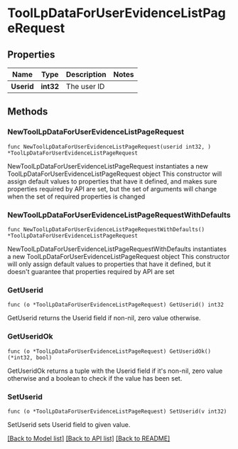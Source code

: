 # ToolLpDataForUserEvidenceListPageRequest

## Properties

Name | Type | Description | Notes
------------ | ------------- | ------------- | -------------
**Userid** | **int32** | The user ID | 

## Methods

### NewToolLpDataForUserEvidenceListPageRequest

`func NewToolLpDataForUserEvidenceListPageRequest(userid int32, ) *ToolLpDataForUserEvidenceListPageRequest`

NewToolLpDataForUserEvidenceListPageRequest instantiates a new ToolLpDataForUserEvidenceListPageRequest object
This constructor will assign default values to properties that have it defined,
and makes sure properties required by API are set, but the set of arguments
will change when the set of required properties is changed

### NewToolLpDataForUserEvidenceListPageRequestWithDefaults

`func NewToolLpDataForUserEvidenceListPageRequestWithDefaults() *ToolLpDataForUserEvidenceListPageRequest`

NewToolLpDataForUserEvidenceListPageRequestWithDefaults instantiates a new ToolLpDataForUserEvidenceListPageRequest object
This constructor will only assign default values to properties that have it defined,
but it doesn't guarantee that properties required by API are set

### GetUserid

`func (o *ToolLpDataForUserEvidenceListPageRequest) GetUserid() int32`

GetUserid returns the Userid field if non-nil, zero value otherwise.

### GetUseridOk

`func (o *ToolLpDataForUserEvidenceListPageRequest) GetUseridOk() (*int32, bool)`

GetUseridOk returns a tuple with the Userid field if it's non-nil, zero value otherwise
and a boolean to check if the value has been set.

### SetUserid

`func (o *ToolLpDataForUserEvidenceListPageRequest) SetUserid(v int32)`

SetUserid sets Userid field to given value.



[[Back to Model list]](../README.md#documentation-for-models) [[Back to API list]](../README.md#documentation-for-api-endpoints) [[Back to README]](../README.md)


